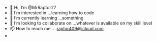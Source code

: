 - 👋 Hi, I’m @MrRaptor27
- 👀 I’m interested in ...learning how to code
- 🌱 I’m currently learning ...something
- 💞️ I’m looking to collaborate on ...whatever is available on my skill level
- 📫 How to reach me ... raptor409@icloud.com
- 

<!---
MrRaptor27/MrRaptor27 is a ✨ special ✨ repository because its `README.md` (this file) appears on your GitHub profile.
You can click the Preview link to take a look at your changes.
--->

